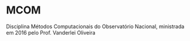 # MCOM
Disciplina Métodos Computacionais do Observatório Nacional, ministrada em 2016 pelo Prof. Vanderlei Oliveira
